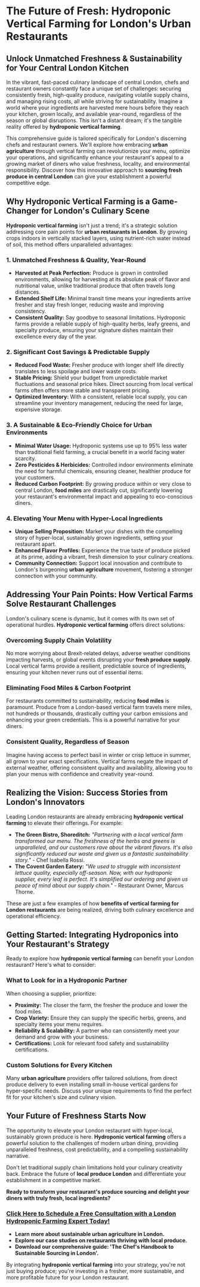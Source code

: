 # The Future of Fresh: Hydroponic Vertical Farming for London's Urban Restaurants

## Unlock Unmatched Freshness & Sustainability for Your Central London Kitchen

In the vibrant, fast-paced culinary landscape of central London, chefs and restaurant owners constantly face a unique set of challenges: securing consistently fresh, high-quality produce, navigating volatile supply chains, and managing rising costs, all while striving for sustainability. Imagine a world where your ingredients are harvested mere hours before they reach your kitchen, grown locally, and available year-round, regardless of the season or global disruptions. This isn't a distant dream; it's the tangible reality offered by **hydroponic vertical farming**.

This comprehensive guide is tailored specifically for London's discerning chefs and restaurant owners. We'll explore how embracing **urban agriculture** through vertical farming can revolutionize your menu, optimize your operations, and significantly enhance your restaurant's appeal to a growing market of diners who value freshness, locality, and environmental responsibility. Discover how this innovative approach to **sourcing fresh produce in central London** can give your establishment a powerful competitive edge.

## Why Hydroponic Vertical Farming is a Game-Changer for London's Culinary Scene

**Hydroponic vertical farming** isn't just a trend; it's a strategic solution addressing core pain points for **urban restaurants in London**. By growing crops indoors in vertically stacked layers, using nutrient-rich water instead of soil, this method offers unparalleled advantages:

### 1. Unmatched Freshness & Quality, Year-Round

*   **Harvested at Peak Perfection:** Produce is grown in controlled environments, allowing for harvesting at its absolute peak of flavor and nutritional value, unlike traditional produce that often travels long distances.
*   **Extended Shelf Life:** Minimal transit time means your ingredients arrive fresher and stay fresh longer, reducing waste and improving consistency.
*   **Consistent Quality:** Say goodbye to seasonal limitations. Hydroponic farms provide a reliable supply of high-quality herbs, leafy greens, and specialty produce, ensuring your signature dishes maintain their excellence every day of the year.

### 2. Significant Cost Savings & Predictable Supply

*   **Reduced Food Waste:** Fresher produce with longer shelf life directly translates to less spoilage and lower waste costs.
*   **Stable Pricing:** Shield your budget from unpredictable market fluctuations and seasonal price hikes. Direct sourcing from local vertical farms often offers more stable and transparent pricing.
*   **Optimized Inventory:** With a consistent, reliable local supply, you can streamline your inventory management, reducing the need for large, expensive storage.

### 3. A Sustainable & Eco-Friendly Choice for Urban Environments

*   **Minimal Water Usage:** Hydroponic systems use up to 95% less water than traditional field farming, a crucial benefit in a world facing water scarcity.
*   **Zero Pesticides & Herbicides:** Controlled indoor environments eliminate the need for harmful chemicals, ensuring cleaner, healthier produce for your customers.
*   **Reduced Carbon Footprint:** By growing produce within or very close to central London, **food miles** are drastically cut, significantly lowering your restaurant's environmental impact and appealing to eco-conscious diners.

### 4. Elevating Your Menu with Hyper-Local Ingredients

*   **Unique Selling Proposition:** Market your dishes with the compelling story of hyper-local, sustainably grown ingredients, setting your restaurant apart.
*   **Enhanced Flavor Profiles:** Experience the true taste of produce picked at its prime, adding a vibrant, fresh dimension to your culinary creations.
*   **Community Connection:** Support local innovation and contribute to London's burgeoning **urban agriculture** movement, fostering a stronger connection with your community.

## Addressing Your Pain Points: How Vertical Farms Solve Restaurant Challenges

London's culinary scene is dynamic, but it comes with its own set of operational hurdles. **Hydroponic vertical farming** offers direct solutions:

### Overcoming Supply Chain Volatility

No more worrying about Brexit-related delays, adverse weather conditions impacting harvests, or global events disrupting your **fresh produce supply**. Local vertical farms provide a resilient, predictable source of ingredients, ensuring your kitchen never runs out of essential items.

### Eliminating Food Miles & Carbon Footprint

For restaurants committed to sustainability, reducing **food miles** is paramount. Produce from a London-based vertical farm travels mere miles, not hundreds or thousands, drastically cutting your carbon emissions and enhancing your green credentials. This is a powerful narrative for your diners.

### Consistent Quality, Regardless of Season

Imagine having access to perfect basil in winter or crisp lettuce in summer, all grown to your exact specifications. Vertical farms negate the impact of external weather, offering consistent quality and availability, allowing you to plan your menus with confidence and creativity year-round.

## Realizing the Vision: Success Stories from London's Innovators

Leading London restaurants are already embracing **hydroponic vertical farming** to elevate their offerings. For example:

*   **The Green Bistro, Shoreditch:** *"Partnering with a local vertical farm transformed our menu. The freshness of the herbs and greens is unparalleled, and our customers rave about the vibrant flavors. It's also significantly reduced our waste and given us a fantastic sustainability story."* - Chef Isabella Rossi.
*   **The Covent Garden Eatery:** *"We used to struggle with inconsistent lettuce quality, especially off-season. Now, with our hydroponic supplier, every leaf is perfect. It's simplified our ordering and given us peace of mind about our supply chain."* - Restaurant Owner, Marcus Thorne.

These are just a few examples of how **benefits of vertical farming for London restaurants** are being realized, driving both culinary excellence and operational efficiency.

## Getting Started: Integrating Hydroponics into Your Restaurant's Strategy

Ready to explore how **hydroponic vertical farming** can benefit your London restaurant? Here's what to consider:

### What to Look for in a Hydroponic Partner

When choosing a supplier, prioritize:
*   **Proximity:** The closer the farm, the fresher the produce and lower the food miles.
*   **Crop Variety:** Ensure they can supply the specific herbs, greens, and specialty items your menu requires.
*   **Reliability & Scalability:** A partner who can consistently meet your demand and grow with your business.
*   **Certifications:** Look for relevant food safety and sustainability certifications.

### Custom Solutions for Every Kitchen

Many **urban agriculture** providers offer tailored solutions, from direct produce delivery to even installing small in-house vertical gardens for hyper-specific needs. Discuss your unique requirements to find the perfect fit for your kitchen's size and culinary vision.

## Your Future of Freshness Starts Now

The opportunity to elevate your London restaurant with hyper-local, sustainably grown produce is here. **Hydroponic vertical farming** offers a powerful solution to the challenges of modern urban dining, providing unparalleled freshness, cost predictability, and a compelling sustainability narrative.

Don't let traditional supply chain limitations hold your culinary creativity back. Embrace the future of **local produce London** and differentiate your establishment in a competitive market.

**Ready to transform your restaurant's produce sourcing and delight your diners with truly fresh, local ingredients?**

### **[Click Here to Schedule a Free Consultation with a London Hydroponic Farming Expert Today!](https://yourwebsite.com/contact-us-hydroponics)**

*   **Learn more about sustainable urban agriculture in London.**
*   **Explore our case studies on restaurants thriving with local produce.**
*   **Download our comprehensive guide: 'The Chef's Handbook to Sustainable Sourcing in London'.**

By integrating **hydroponic vertical farming** into your strategy, you're not just buying produce; you're investing in a fresher, more sustainable, and more profitable future for your London restaurant.